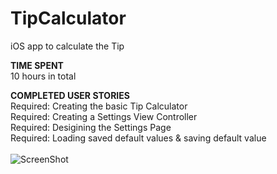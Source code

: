 TipCalculator
=============

iOS app to calculate the Tip

<b>TIME SPENT </b><br>
10 hours in total

<b>COMPLETED USER STORIES</b><br>
Required: Creating the basic Tip Calculator <br>
Required: Creating a Settings View Controller<br>
Required: Desigining the Settings Page<br>
Required: Loading saved default values & saving default value<br>
<br>
![ScreenShot](https://raw.github.com/priyankaavj/TipCalculator/master/TipCalculator.gif)
